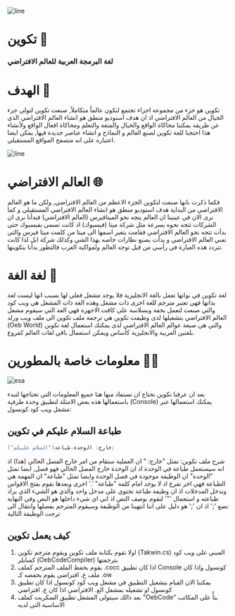 ![line](https://github.com/MantiqStudio/Takwin/assets/167381007/5c06fe96-fbb1-449d-b198-6184bb62449d)
# تكوين 💜
### لغة البرمجة العربية للعالم الافتراضي

# الهدف 🎯
تكوين هو جزء من مجموعة اجزاء تجتمع لتكون عالماً متكاملاً, صنعت تكوين لتولي جزء الخيال من العالم الافتراضي
اذ ان هدف استوديو منطق هو انشاء العالم الافتراضي الذي عن طريقه يمكننا محاكاة الواقع والخيال والمتعة والتعلم ومحاكاة افعال الواقع
ولأنشاء هذا احتجنا للغة تكوين لصنع العالم و النماذج و انشاء عناصر جديدة فيها, يمكن ايضا اعتباره على انه متصفح المواقع المستقبلي.

![line](https://github.com/MantiqStudio/Takwin/assets/167381007/b218fee3-2c25-4b6d-af55-b8fd3a56978c)


# العالم الافتراضي 🌐
فكما ذكرت بانها صنعت لتكوين الجزء الاعظم من العالم الافتراضي, ولكن ما هو العالم الافتراضي من البداية
هدف استوديو منطق هو انشاء العالم الافتراضي المستقبلي و كما نرى الان في عينينا ان العالم يتجه نحو الميتافيرس (العالم الافتراضي)
فبدأنا نرى ان الشركات تتجه نحوه بسرعة مثل شركة ميتا (فيسبوك) اذ كانت تسمى بفيسبوك حتى بدأت تتجه نحو العالم الافتراضي
فقامت بتغير اسمها الى ميتا من كلمت ميتا فيرس والتي تعني العالم الافتراضي و بدأت بصنع نظارات خاصه بهذا الشي وكذلك شركة ابل
لذا كانت تتردد هذه العبارة في رأسي من قبل توجه العالم ولمواكبة الغرب فالتطور بدأنا بتكوينها.

# لغة الغة 📖
لغة تكوين في نواتها تعمل بالغة الانجليزية فلا يوجد مشغل فعلي لها بسبب انها ليست لغة بذاتها فهي تعتبر مترجم للغة اخرى ذات
مشغل وهذه الغة ذات المشغل هي ويب كود والتي صنعت لتعمل بخفة وبسلاسة على كافت الاجهزة فهي الغة التي سيقوم مشغل
العالم الافتراضي بتشغيلها لذى وظيفت تكوين هي ترجمة ملف تكوين الى ملف ويب ورلد (Oeb World) والتي هي صيغة
عوالم العالم الافتراضي لذى يمكنك استعمال لغة تكوبن بلغتين العربية والانجليزية كأساس ويمكن استعمال باقي لغات العالم كفروع.

# معلومات خاصة بالمطورين 👩‍💻
![esa](https://github.com/MantiqStudio/Takwin/assets/167381007/4d8f14b8-014a-4077-bdb2-d27bc7f4c4a2)


بعد ان عرفنا تكوين نحتاج ان نستفاد منها هنا جميع المعلومات التي تحتاجها لتبدء باستعمالها هذه بعض الامثلة
لتطبيق وحدة طرفية (Console) يمكنك استعمالها عبر مشغل ويب كود كونسول:
## طباعة السلام عليكم في تكوين
```cs
خارج: الوحدة.طباعة("السلام عليكم");
```
شرح ملف تكوين:
تمثل "خارج: " ان العملية ستقام من امر خارج الفصل الحالي (هذا) اذ انه سيستعمل طباعة في الوحدة اذ ان الوحدة خارج الفصل
الحالي فهو فصل, ايضا تمثل "الوحدة" ان الوظيفة موجودة في فصل الوحدة وايضا تمثل "طباعة" ان المهمة هي الطباعة فهي اخر
تفرع اذ لا يوجد امام كلمة "طباعة" '.' اخرى وبعدها نقوم بفتح الاقواس وندخل المدخلات اذ ان وظيفة طباعة تحتوي على مدخل واحد
والذي هو الشيء الذي يراد طباعته و استعمال '"' لنقوم بوصف النص اذ اني اي شيء داخلها هو النص وفي النهاية نضع ';' اذ ان
';' هو دليل على اننا انتهينا من الوظيفة وسيقوم المترجم بفصلها وانتقال الى ترجت الوظيفة التالية

## كيف يعمل تكوين
1. اولا تقوم بكتابة ملف تكوين ويقوم مترجم تكوين (Takwin.cs) المبني على ويب كود كمبايلر (OebCodeCompiler) بترجمتها
2. يقوم بحفظ الملف المترجم كملف .cocc اذا كان تطبيق Console كونسول واذا كان ملف ع. افتراضي يقوم بحفضه كـ .ow
3. يمكننا الان القيام بتشغيل التطبيق في مشغل ويب كود كونسول اذا كان تطبيق كونسول او تشغيله بمشغل الع. الافتراضي اذا كان ع. افتراضي
4. بعد ذالك سيتولى المشغل تطبيق السكربت كملف "OebCode" بنأً على المكاتب الاساسية التي لديه
